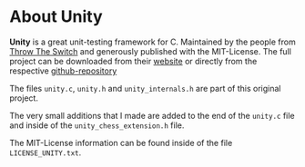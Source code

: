 # About Unity

**Unity** is a great unit-testing framework for C. Maintained by the people from [Throw The Switch](http://www.throwtheswitch.org/) and generously published with the MIT-License. The full project can be downloaded from their [website](http://www.throwtheswitch.org/unity) or directly from the respective [github-repository](https://github.com/ThrowTheSwitch/Unity)

The files `unity.c`, `unity.h` and `unity_internals.h` are part of this original project.

The very small additions that I made are added to the end of the `unity.c` file and inside of the `unity_chess_extension.h` file.

The MIT-License information can be found inside of the file `LICENSE_UNITY.txt`.
